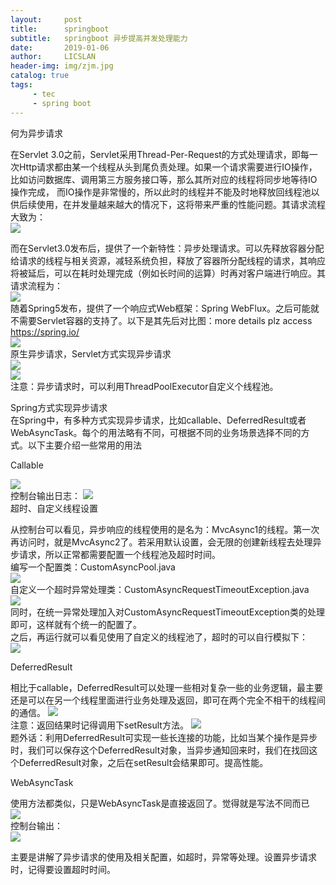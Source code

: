 ```yaml
---
layout:     post
title:      springboot
subtitle:   springboot 异步提高并发处理能力
date:       2019-01-06
author:     LICSLAN
header-img: img/zjm.jpg
catalog: true
tags:
     - tec
     - spring boot
---
```



何为异步请求

在Servlet 3.0之前，Servlet采用Thread-Per-Request的方式处理请求，即每一次Http请求都由某一个线程从头到尾负责处理。如果一个请求需要进行IO操作，比如访问数据库、调用第三方服务接口等，那么其所对应的线程将同步地等待IO操作完成， 而IO操作是非常慢的，所以此时的线程并不能及时地释放回线程池以供后续使用，在并发量越来越大的情况下，这将带来严重的性能问题。其请求流程大致为：<br>
![](https://raw.githubusercontent.com/licslan/licslan.github.io/master/img/同步io_servlet.jpg)<br>

而在Servlet3.0发布后，提供了一个新特性：异步处理请求。可以先释放容器分配给请求的线程与相关资源，减轻系统负担，释放了容器所分配线程的请求，其响应将被延后，可以在耗时处理完成（例如长时间的运算）时再对客户端进行响应。其请求流程为：<br>
![](https://raw.githubusercontent.com/licslan/licslan.github.io/master/img/异步io_servlet3.0.jpg)<br>
随着Spring5发布，提供了一个响应式Web框架：Spring WebFlux。之后可能就不需要Servlet容器的支持了。以下是其先后对比图：more details plz access https://spring.io/<br>
![](https://raw.githubusercontent.com/licslan/licslan.github.io/master/img/springboot_reactor.jpg)<br>
原生异步请求，Servlet方式实现异步请求<br>
![](https://raw.githubusercontent.com/licslan/licslan.github.io/master/img/servlet_asyn01.jpg)<br>
![](https://raw.githubusercontent.com/licslan/licslan.github.io/master/img/servlet_asyn02.jpg)<br>
注意：异步请求时，可以利用ThreadPoolExecutor自定义个线程池。<br>

Spring方式实现异步请求<br>
在Spring中，有多种方式实现异步请求，比如callable、DeferredResult或者WebAsyncTask。每个的用法略有不同，可根据不同的业务场景选择不同的方式。以下主要介绍一些常用的用法<br>

Callable<br>

![](https://raw.githubusercontent.com/licslan/licslan.github.io/master/img/callable.jpg)<br>
控制台输出日志：
![](https://raw.githubusercontent.com/licslan/licslan.github.io/master/img/callable_log.jpg)<br>
超时、自定义线程设置

从控制台可以看见，异步响应的线程使用的是名为：MvcAsync1的线程。第一次再访问时，就是MvcAsync2了。若采用默认设置，会无限的创建新线程去处理异步请求，所以正常都需要配置一个线程池及超时时间。<br>
编写一个配置类：CustomAsyncPool.java<br>
![](https://raw.githubusercontent.com/licslan/licslan.github.io/master/img/CustomAsyncPool.jpg)<br>
自定义一个超时异常处理类：CustomAsyncRequestTimeoutException.java<br>
![](https://raw.githubusercontent.com/licslan/licslan.github.io/master/img/CustomAsyncRequestTimeoutException.jpg)<br>
同时，在统一异常处理加入对CustomAsyncRequestTimeoutException类的处理即可，这样就有个统一的配置了。<br>
之后，再运行就可以看见使用了自定义的线程池了，超时的可以自行模拟下：<br>
![](https://raw.githubusercontent.com/licslan/licslan.github.io/master/img/CustomAsyncRequestTimeoutException_log.jpg)<br>

DeferredResult<br>

相比于callable，DeferredResult可以处理一些相对复杂一些的业务逻辑，最主要还是可以在另一个线程里面进行业务处理及返回，即可在两个完全不相干的线程间的通信。
![](https://raw.githubusercontent.com/licslan/licslan.github.io/master/img/DeferredResult.jpg)<br>
注意：返回结果时记得调用下setResult方法。
![](https://raw.githubusercontent.com/licslan/licslan.github.io/master/img/DeferredResult_log.jpg)<br>
题外话：利用DeferredResult可实现一些长连接的功能，比如当某个操作是异步时，我们可以保存这个DeferredResult对象，当异步通知回来时，我们在找回这个DeferredResult对象，之后在setResult会结果即可。提高性能。<br>

WebAsyncTask<br>

使用方法都类似，只是WebAsyncTask是直接返回了。觉得就是写法不同而已<br>
![](https://raw.githubusercontent.com/licslan/licslan.github.io/master/img/WebAsyncTask.jpg)<br>
控制台输出：<br>
![](https://raw.githubusercontent.com/licslan/licslan.github.io/master/img/WebAsyncTask_log.jpg)<br>

主要是讲解了异步请求的使用及相关配置，如超时，异常等处理。设置异步请求时，记得要设置超时时间。

